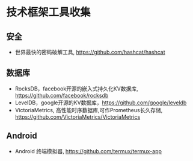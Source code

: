 # 技术框架工具收集

## 安全

- 世界最快的密码破解工具, https://github.com/hashcat/hashcat


## 数据库
- RocksDB，facebook开源的嵌入式持久化KV数据库, https://github.com/facebook/rocksdb
- LevelDB，google开源的KV数据库，https://github.com/google/leveldb
- VictoriaMetrics, 高性能时序数据库,可作Prometheus长久存储, https://github.com/VictoriaMetrics/VictoriaMetrics

## Android
- Android 终端模拟器, https://github.com/termux/termux-app
